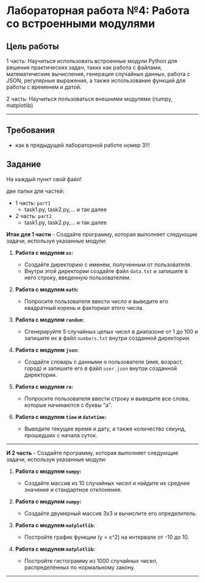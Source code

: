 # Лабораторная работа №4: Работа со встроенными модулями

## Цель работы
1 часть: Научиться использовать встроенные модули Python для решения практических задач, таких как работа с файлами, математические вычисления, генерация случайных данных, работа с JSON, регулярные выражения, а также использование функций для работы с временем и датой.

2 часть: Научиться пользоваться внешними модулями (numpy, matplotlib)

---

## Требования

- как в предыдущей лабораторной работе номер 3!!!

## Задание

На каждый пункт свой файл!

две папки для частей:
- 1 часть: `part1`
   - task1.py, task2.py,... и так далее
- 2 часть: `part2`
   - task1.py, task2.py,... и так далее


**Итак для 1 части** - Создайте программу, которая выполняет следующие задачи, используя указанные модули:

1. **Работа с модулем `os`:**
   - Создайте директорию с именем, полученным от пользователя.
   - Внутри этой директории создайте файл `data.txt` и запишите в него строку, введенную пользователем.

2. **Работа с модулем `math`:**
   - Попросите пользователя ввести число и выведите его квадратный корень и факториал этого числа.

3. **Работа с модулем `random`:**
   - Сгенерируйте 5 случайных целых чисел в диапазоне от 1 до 100 и запишите их в файл `numbers.txt` внутри созданной директории.

4. **Работа с модулем `json`:**
   - Создайте словарь с данными о пользователе (имя, возраст, город) и запишите его в файл `user.json` внутри созданной директории.

5. **Работа с модулем `re`:**
   - Попросите пользователя ввести строку и выведите все слова, которые начинаются с буквы "а".

6. **Работа с модулем `time` и `datetime`:**
   - Выведите текущее время и дату, а также количество секунд, прошедших с начала суток.

---

**И 2 часть** - Создайте программу, которая выполняет следующие задачи, используя указанные модули:

1. **Работа с модулем `numpy`:**
   - Создайте массив из 10 случайных чисел и найдите их среднее значение и стандартное отклонение.

2. **Работа с модулем `numpy`:**
   - Создайте двумерный массив 3x3 и вычислите его определитель.

3. **Работа с модулем `matplotlib`:**
   - Постройте график функции \(y = x^2\) на интервале от -10 до 10.

4. **Работа с модулем `matplotlib`:**
   - Постройте гистограмму из 1000 случайных чисел, распределённых по нормальному закону.

---

